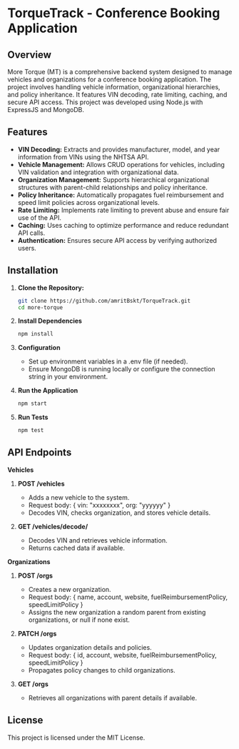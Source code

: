 # TorqueTrack - Conference Booking Application

## Overview

More Torque (MT) is a comprehensive backend system designed to manage vehicles and organizations for a conference booking application. The project involves handling vehicle information, organizational hierarchies, and policy inheritance. It features VIN decoding, rate limiting, caching, and secure API access. This project was developed using Node.js with ExpressJS and MongoDB.

## Features

- **VIN Decoding:** Extracts and provides manufacturer, model, and year information from VINs using the NHTSA API.
- **Vehicle Management:** Allows CRUD operations for vehicles, including VIN validation and integration with organizational data.
- **Organization Management:** Supports hierarchical organizational structures with parent-child relationships and policy inheritance.
- **Policy Inheritance:** Automatically propagates fuel reimbursement and speed limit policies across organizational levels.
- **Rate Limiting:** Implements rate limiting to prevent abuse and ensure fair use of the API.
- **Caching:** Uses caching to optimize performance and reduce redundant API calls.
- **Authentication:** Ensures secure API access by verifying authorized users.

## Installation

1. **Clone the Repository:**

   ```bash
   git clone https://github.com/amritBskt/TorqueTrack.git
   cd more-torque
   ```
   
2. **Install Dependencies**

    ```bash
    npm install
    ```
    
3. **Configuration**
    - Set up environment variables in a .env file (if needed).
    - Ensure MongoDB is running locally or configure the connection string in your environment.

4. **Run the Application**

    ```bash
    npm start
    ```

5. **Run Tests**

    ```bash
    npm test
    ```

## API Endpoints

**Vehicles**

1. **POST /vehicles**
    - Adds a new vehicle to the system.
    - Request body: { vin: "xxxxxxxx", org: "yyyyyy" }
    - Decodes VIN, checks organization, and stores vehicle details.
    
2. **GET /vehicles/decode/**
    - Decodes VIN and retrieves vehicle information.
    - Returns cached data if available.

**Organizations**

1. **POST /orgs**
    - Creates a new organization.
    - Request body: { name, account, website, fuelReimbursementPolicy, speedLimitPolicy }
    - Assigns the new organization a random parent from existing organizations, or null if none exist.

2. **PATCH /orgs**
    - Updates organization details and policies.
    - Request body: { id, account, website, fuelReimbursementPolicy, speedLimitPolicy }
    - Propagates policy changes to child organizations.

3. **GET /orgs**
    - Retrieves all organizations with parent details if available.

## License
This project is licensed under the MIT License.
